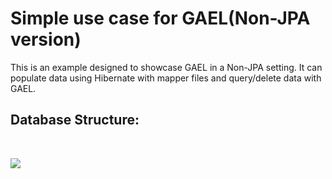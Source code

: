 # Simple use case for GAEL(Non-JPA version)

This is an example designed to showcase GAEL in a Non-JPA setting. It can populate data using Hibernate with mapper files and query/delete data with GAEL.

## Database Structure:  

</br>

![](/docs/EntityDiagram.png)


